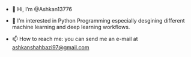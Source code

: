 - 👋 Hi, I’m @Ashkan13776

- 👀 I’m interested in Python Programming especially desgining different machine learning and deep learning workflows.

- 📫 How to reach me: you can send me an e-mail at ashkanshahbazi97@gmail.com

<!---
Ashkan13776/Ashkan13776 is a ✨ special ✨ repository because its `README.md` (this file) appears on your GitHub profile.
You can click the Preview link to take a look at your changes.
--->
